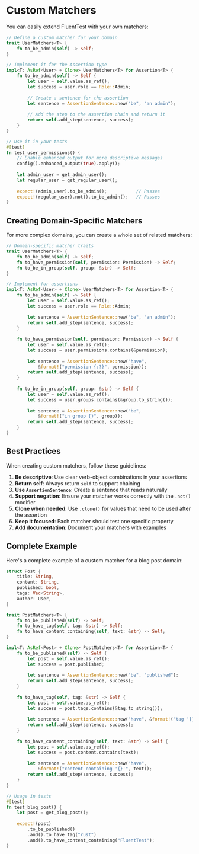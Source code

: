 # Custom Matchers

You can easily extend FluentTest with your own matchers:

```rust
// Define a custom matcher for your domain
trait UserMatchers<T> {
    fn to_be_admin(self) -> Self;
}

// Implement it for the Assertion type
impl<T: AsRef<User> + Clone> UserMatchers<T> for Assertion<T> {
    fn to_be_admin(self) -> Self {
        let user = self.value.as_ref();
        let success = user.role == Role::Admin;
        
        // Create a sentence for the assertion
        let sentence = AssertionSentence::new("be", "an admin");
        
        // Add the step to the assertion chain and return it
        return self.add_step(sentence, success);
    }
}

// Use it in your tests
#[test]
fn test_user_permissions() {
    // Enable enhanced output for more descriptive messages
    config().enhanced_output(true).apply();
    
    let admin_user = get_admin_user();
    let regular_user = get_regular_user();
    
    expect!(admin_user).to_be_admin();           // Passes
    expect!(regular_user).not().to_be_admin();   // Passes
}
```

## Creating Domain-Specific Matchers

For more complex domains, you can create a whole set of related matchers:

```rust
// Domain-specific matcher traits
trait UserMatchers<T> {
    fn to_be_admin(self) -> Self;
    fn to_have_permission(self, permission: Permission) -> Self;
    fn to_be_in_group(self, group: &str) -> Self;
}

// Implement for assertions
impl<T: AsRef<User> + Clone> UserMatchers<T> for Assertion<T> {
    fn to_be_admin(self) -> Self {
        let user = self.value.as_ref();
        let success = user.role == Role::Admin;
        
        let sentence = AssertionSentence::new("be", "an admin");
        return self.add_step(sentence, success);
    }
    
    fn to_have_permission(self, permission: Permission) -> Self {
        let user = self.value.as_ref();
        let success = user.permissions.contains(&permission);
        
        let sentence = AssertionSentence::new("have", 
            &format!("permission {:?}", permission));
        return self.add_step(sentence, success);
    }
    
    fn to_be_in_group(self, group: &str) -> Self {
        let user = self.value.as_ref();
        let success = user.groups.contains(&group.to_string());
        
        let sentence = AssertionSentence::new("be", 
            &format!("in group {}", group));
        return self.add_step(sentence, success);
    }
}
```

## Best Practices

When creating custom matchers, follow these guidelines:

1. **Be descriptive**: Use clear verb-object combinations in your assertions
2. **Return self**: Always return `self` to support chaining
3. **Use `AssertionSentence`**: Create a sentence that reads naturally
4. **Support negation**: Ensure your matcher works correctly with the `.not()` modifier
5. **Clone when needed**: Use `.clone()` for values that need to be used after the assertion
6. **Keep it focused**: Each matcher should test one specific property
7. **Add documentation**: Document your matchers with examples

## Complete Example

Here's a complete example of a custom matcher for a blog post domain:

```rust
struct Post {
    title: String,
    content: String,
    published: bool,
    tags: Vec<String>,
    author: User,
}

trait PostMatchers<T> {
    fn to_be_published(self) -> Self;
    fn to_have_tag(self, tag: &str) -> Self;
    fn to_have_content_containing(self, text: &str) -> Self;
}

impl<T: AsRef<Post> + Clone> PostMatchers<T> for Assertion<T> {
    fn to_be_published(self) -> Self {
        let post = self.value.as_ref();
        let success = post.published;
        
        let sentence = AssertionSentence::new("be", "published");
        return self.add_step(sentence, success);
    }
    
    fn to_have_tag(self, tag: &str) -> Self {
        let post = self.value.as_ref();
        let success = post.tags.contains(&tag.to_string());
        
        let sentence = AssertionSentence::new("have", &format!("tag '{}'", tag));
        return self.add_step(sentence, success);
    }
    
    fn to_have_content_containing(self, text: &str) -> Self {
        let post = self.value.as_ref();
        let success = post.content.contains(text);
        
        let sentence = AssertionSentence::new("have", 
            &format!("content containing '{}'", text));
        return self.add_step(sentence, success);
    }
}

// Usage in tests
#[test]
fn test_blog_post() {
    let post = get_blog_post();
    
    expect!(post)
        .to_be_published()
        .and().to_have_tag("rust")
        .and().to_have_content_containing("FluentTest");
}
```